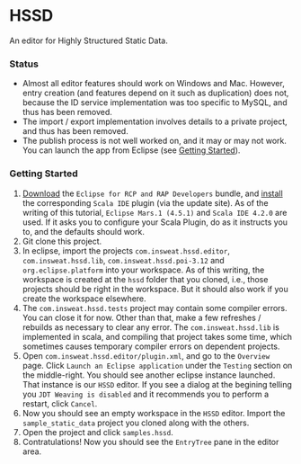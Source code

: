 # HSSD
An editor for Highly Structured Static Data.

### Status

 * Almost all editor features should work on Windows and Mac. However, entry creation (and features depend on it such as duplication) does not, because the ID service implementation was too specific to MySQL, and thus has been removed.
 * The import / export implementation involves details to a private project, and thus has been removed.
 * The publish process is not well worked on, and it may or may not work. You can launch the app from Eclipse (see [Getting Started](#GettingStarted)).

### Getting Started<a name="GettingStarted"></a>

 1. [Download](www.eclipse.org/downloads) the `Eclipse for RCP and RAP Developers` bundle, and [install](http://scala-ide.org/download/current.html) the corresponding `Scala IDE` plugin (via the update site). As of the writing of this tutorial, `Eclipse Mars.1 (4.5.1)` and `Scala IDE 4.2.0` are used. If it asks you to configure your Scala Plugin, do as it instructs you to, and the defaults should work.
 2. Git clone this project.
 3. In eclipse, import the projects `com.insweat.hssd.editor`, `com.insweat.hssd.lib`, `com.insweat.hssd.poi-3.12` and `org.eclipse.platform` into your workspace. As of this writing, the workspace is created at the `hssd` folder that you cloned, i.e., those projects should be right in the workspace. But it should also work if you create the workspace elsewhere.
 4. The `com.insweat.hssd.tests` project may contain some compiler errors. You can close it for now. Other than that, make a few refreshes / rebuilds as necessary to clear any error. The `com.insweat.hssd.lib` is implemented in scala, and compiling that project takes some time, which sometimes causes temporary compiler errors on dependent projects.
 5. Open `com.insweat.hssd.editor/plugin.xml`, and go to the `Overview` page. Click `Launch an Eclipse application` under the `Testing` section on the middle-right. You should see another eclipse instance launched. That instance is our `HSSD` editor. If you see a dialog at the begining telling you `JDT Weaving is disabled` and it recommends you to perform a restart, click `Cancel`.
 6. Now you should see an empty workspace in the `HSSD` editor. Import the `sample_static_data` project you cloned along with the others.
 7. Open the project and click `samples.hssd`.
 8. Contratulations! Now you should see the `EntryTree` pane in the editor area.

